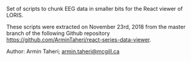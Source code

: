 Set of scripts to chunk EEG data in smaller bits for the React viewer of LORIS.

These scripts were extracted on November 23rd, 2018 from the master branch of the
following Github repository https://github.com/ArminTaheri/react-series-data-viewer.

Author: Armin Taheri; armin.taheri@mcgill.ca
